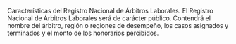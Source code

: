 Características del Registro Nacional de Árbitros Laborales. El Registro Nacional de Árbitros Laborales será de carácter público. Contendrá el nombre del árbitro, región o regiones de desempeño, los casos asignados y terminados y el monto de los honorarios percibidos.